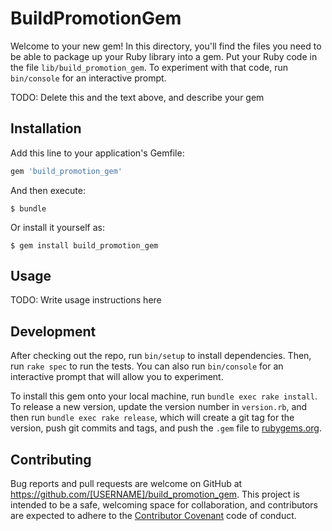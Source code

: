 # BuildPromotionGem

Welcome to your new gem! In this directory, you'll find the files you need to be able to package up your Ruby library into a gem. Put your Ruby code in the file `lib/build_promotion_gem`. To experiment with that code, run `bin/console` for an interactive prompt.

TODO: Delete this and the text above, and describe your gem

## Installation

Add this line to your application's Gemfile:

```ruby
gem 'build_promotion_gem'
```

And then execute:

    $ bundle

Or install it yourself as:

    $ gem install build_promotion_gem

## Usage

TODO: Write usage instructions here

## Development

After checking out the repo, run `bin/setup` to install dependencies. Then, run `rake spec` to run the tests. You can also run `bin/console` for an interactive prompt that will allow you to experiment.

To install this gem onto your local machine, run `bundle exec rake install`. To release a new version, update the version number in `version.rb`, and then run `bundle exec rake release`, which will create a git tag for the version, push git commits and tags, and push the `.gem` file to [rubygems.org](https://rubygems.org).

## Contributing

Bug reports and pull requests are welcome on GitHub at https://github.com/[USERNAME]/build_promotion_gem. This project is intended to be a safe, welcoming space for collaboration, and contributors are expected to adhere to the [Contributor Covenant](http://contributor-covenant.org) code of conduct.

